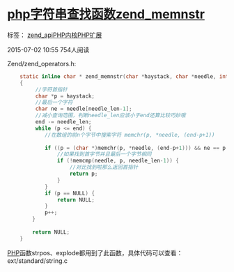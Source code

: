 # [php字符串查找函数zend_memnstr][0]

标签： [zend_api][1][PHP内核][2][PHP扩展][3]

2015-07-02 10:55  754人阅读  

Zend/zend_operators.h:

```c
    static inline char * zend_memnstr(char *haystack, char *needle, int needle_len, char *end)
    {
         //字符首指针
         char *p = haystack;
         //最后一个字符
         char ne = needle[needle_len-1]; 
         //减小查询范围，判断needle_len应该小于end还算比较巧妙哦
         end -= needle_len;
         while (p <= end) {
            //在数组的前n个字节中搜索字符 memchr(p, *needle, (end-p+1)) 
       
            if ((p = (char *)memchr(p, *needle, (end-p+1))) && ne == p[needle_len-1]) {
                //如果找到首字节并且最后一个字节相同
                if (!memcmp(needle, p, needle_len-1)) {
                    //对比找到啦那么返回首指针
                    return p;
                }
            }
            if (p == NULL) {
                return NULL;
            }
            p++;
        }
    
        return NULL;
    }
```

[PHP][9]函数strpos、explode都用到了此函数，具体代码可以查看：ext/standard/string.c

[0]: http://blog.csdn.net//pangudashu/article/details/46723697
[1]: http://www.csdn.net/tag/zend_api
[2]: http://www.csdn.net/tag/PHP%e5%86%85%e6%a0%b8
[3]: http://www.csdn.net/tag/PHP%e6%89%a9%e5%b1%95
[8]: #
[9]: http://lib.csdn.net/base/php